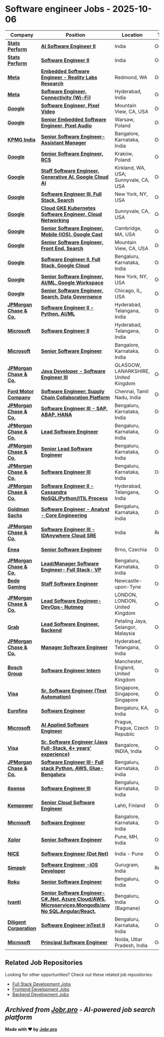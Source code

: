 # Software engineer Jobs - 2025-10-06

| Company | Position | Location | Type | Date |
| ------- | -------- | -------- | ---- | ------ |
| **[Stats Perform](https://www.statsperform.com/)** | **[AI Software Engineer II](https://jobr.pro/job/29434775/ai-software-engineer-ii?utm_source=github&utm_medium=repo&utm_campaign=github-software-engineering-jobs)** | India | On Site | Oct 06 |
| **[Stats Perform](https://www.statsperform.com/)** | **[Software Engineer II](https://jobr.pro/job/29434773/software-engineer-ii?utm_source=github&utm_medium=repo&utm_campaign=github-software-engineering-jobs)** | India | On Site | Oct 06 |
| **[Meta](https://www.meta.com/)** | **[Embedded Software Engineer - Reality Labs Research](https://jobr.pro/job/29432576/embedded-software-engineer-reality-labs-research?utm_source=github&utm_medium=repo&utm_campaign=github-software-engineering-jobs)** | Redmond, WA | On Site | Oct 06 |
| **[Meta](https://www.meta.com/)** | **[Software Engineer, Connectivity (Wi-Fi)](https://jobr.pro/job/29432572/software-engineer-connectivity-wi-fi?utm_source=github&utm_medium=repo&utm_campaign=github-software-engineering-jobs)** | Hyderabad, India | On Site | Oct 06 |
| **[Google](https://www.google.com/)** | **[Software Engineer, Pixel Video](https://jobr.pro/job/29432078/software-engineer-pixel-video?utm_source=github&utm_medium=repo&utm_campaign=github-software-engineering-jobs)** | Mountain View, CA, USA | On Site | Oct 06 |
| **[Google](https://www.google.com/)** | **[Senior Embedded Software Engineer, Pixel Audio](https://jobr.pro/job/29432079/senior-embedded-software-engineer-pixel-audio?utm_source=github&utm_medium=repo&utm_campaign=github-software-engineering-jobs)** | Warsaw, Poland | On Site | Oct 06 |
| **[KPMG India](https://kpmg.com/)** | **[Senior Software Engineer- Assistant Manager](https://jobr.pro/job/29432977/senior-software-engineer-assistant-manager?utm_source=github&utm_medium=repo&utm_campaign=github-software-engineering-jobs)** | Bangalore, Karnataka, India | On Site | Oct 06 |
| **[Google](https://www.google.com/)** | **[Senior Software Engineer, RCS](https://jobr.pro/job/29432061/senior-software-engineer-rcs?utm_source=github&utm_medium=repo&utm_campaign=github-software-engineering-jobs)** | Kraków, Poland | On Site | Oct 06 |
| **[Google](https://www.google.com/)** | **[Staff Software Engineer, Generative AI, Google Cloud AI](https://jobr.pro/job/29432040/staff-software-engineer-generative-ai-google-cloud-ai?utm_source=github&utm_medium=repo&utm_campaign=github-software-engineering-jobs)** | Kirkland, WA, USA; Sunnyvale, CA, USA | On Site | Oct 06 |
| **[Google](https://www.google.com/)** | **[Software Engineer III, Full Stack, Search](https://jobr.pro/job/29432028/software-engineer-iii-full-stack-search?utm_source=github&utm_medium=repo&utm_campaign=github-software-engineering-jobs)** | New York, NY, USA | On Site | Oct 06 |
| **[Google](https://www.google.com/)** | **[Cloud GKE Kubernetes Software Engineer, Cloud Networking](https://jobr.pro/job/29432010/cloud-gke-kubernetes-software-engineer-cloud-networking?utm_source=github&utm_medium=repo&utm_campaign=github-software-engineering-jobs)** | Sunnyvale, CA, USA | On Site | Oct 06 |
| **[Google](https://www.google.com/)** | **[Senior Software Engineer, Mobile (iOS), Google Cast](https://jobr.pro/job/29432004/senior-software-engineer-mobile-ios-google-cast?utm_source=github&utm_medium=repo&utm_campaign=github-software-engineering-jobs)** | Cambridge, MA, USA | On Site | Oct 06 |
| **[Google](https://www.google.com/)** | **[Senior Software Engineer, Front End, Search](https://jobr.pro/job/29431989/senior-software-engineer-front-end-search?utm_source=github&utm_medium=repo&utm_campaign=github-software-engineering-jobs)** | Mountain View, CA, USA | On Site | Oct 06 |
| **[Google](https://www.google.com/)** | **[Software Engineer II, Full Stack, Google Cloud](https://jobr.pro/job/29431987/software-engineer-ii-full-stack-google-cloud?utm_source=github&utm_medium=repo&utm_campaign=github-software-engineering-jobs)** | Bengaluru, Karnataka, India | On Site | Oct 06 |
| **[Google](https://www.google.com/)** | **[Senior Software Engineer, AI/ML, Google Workspace](https://jobr.pro/job/29431973/senior-software-engineer-aiml-google-workspace?utm_source=github&utm_medium=repo&utm_campaign=github-software-engineering-jobs)** | New York, NY, USA | On Site | Oct 06 |
| **[Google](https://www.google.com/)** | **[Senior Software Engineer, Search, Data Governance](https://jobr.pro/job/29431970/senior-software-engineer-search-data-governance?utm_source=github&utm_medium=repo&utm_campaign=github-software-engineering-jobs)** | Chicago, IL, USA | On Site | Oct 06 |
| **[JPMorgan Chase & Co.](https://www.jpmorganchase.com/)** | **[Software Engineer II - Python, AI/ML](https://jobr.pro/job/29433350/software-engineer-ii-python-aiml?utm_source=github&utm_medium=repo&utm_campaign=github-software-engineering-jobs)** | Hyderabad, Telangana, India | On Site | Oct 06 |
| **[Microsoft](https://www.microsoft.com/)** | **[Software Engineer II](https://jobr.pro/job/29433150/software-engineer-ii?utm_source=github&utm_medium=repo&utm_campaign=github-software-engineering-jobs)** | Hyderabad, Telangana, India | On Site | Oct 06 |
| **[Microsoft](https://www.microsoft.com/)** | **[Senior Software Engineer](https://jobr.pro/job/29433152/senior-software-engineer?utm_source=github&utm_medium=repo&utm_campaign=github-software-engineering-jobs)** | Bangalore, Karnataka, India | On Site | Oct 06 |
| **[JPMorgan Chase & Co.](https://www.jpmorganchase.com/)** | **[Java Developer - Software Engineer III](https://jobr.pro/job/29433570/java-developer-software-engineer-iii?utm_source=github&utm_medium=repo&utm_campaign=github-software-engineering-jobs)** | GLASGOW, LANARKSHIRE, United Kingdom | On Site | Oct 06 |
| **[Ford Motor Company](https://corporate.ford.com/)** | **[Software Engineer: Supply Chain Collaboration Platform](https://jobr.pro/job/29434045/software-engineer-supply-chain-collaboration-platform?utm_source=github&utm_medium=repo&utm_campaign=github-software-engineering-jobs)** | Chennai, Tamil Nadu, India | On Site | Oct 06 |
| **[JPMorgan Chase & Co.](https://www.jpmorganchase.com/)** | **[Software Engineer III - SAP, ABAP, HANA](https://jobr.pro/job/29433448/software-engineer-iii-sap-abap-hana?utm_source=github&utm_medium=repo&utm_campaign=github-software-engineering-jobs)** | Bengaluru, Karnataka, India | On Site | Oct 06 |
| **[JPMorgan Chase & Co.](https://www.jpmorganchase.com/)** | **[Lead Software Engineer](https://jobr.pro/job/29433392/lead-software-engineer?utm_source=github&utm_medium=repo&utm_campaign=github-software-engineering-jobs)** | Bengaluru, Karnataka, India | On Site | Oct 06 |
| **[JPMorgan Chase & Co.](https://www.jpmorganchase.com/)** | **[Senior Lead Software Engineer](https://jobr.pro/job/29433397/senior-lead-software-engineer?utm_source=github&utm_medium=repo&utm_campaign=github-software-engineering-jobs)** | Bengaluru, Karnataka, India | On Site | Oct 06 |
| **[JPMorgan Chase & Co.](https://www.jpmorganchase.com/)** | **[Software Engineer III](https://jobr.pro/job/29433370/software-engineer-iii?utm_source=github&utm_medium=repo&utm_campaign=github-software-engineering-jobs)** | Bengaluru, Karnataka, India | On Site | Oct 06 |
| **[JPMorgan Chase & Co.](https://www.jpmorganchase.com/)** | **[Software Engineer II - Cassandra NoSQL/Python/ITIL Process](https://jobr.pro/job/29433344/software-engineer-ii-cassandra-nosqlpythonitil-process?utm_source=github&utm_medium=repo&utm_campaign=github-software-engineering-jobs)** | Hyderabad, Telangana, India | On Site | Oct 06 |
| **[Goldman Sachs](https://www.goldmansachs.com/)** | **[Software Engineer - Analyst - Core Engineering](https://jobr.pro/job/29434421/software-engineer-analyst-core-engineering?utm_source=github&utm_medium=repo&utm_campaign=github-software-engineering-jobs)** | Bengaluru, Karnataka, India | On Site | Oct 06 |
| **[JPMorgan Chase & Co.](https://www.jpmorganchase.com/)** | **[Software Engineer III - IDAnywhere Cloud SRE](https://jobr.pro/job/29433345/software-engineer-iii-idanywhere-cloud-sre?utm_source=github&utm_medium=repo&utm_campaign=github-software-engineering-jobs)** | India | Remote | Oct 06 |
| **[Enea](https://www.enea.com/)** | **[Senior Software Engineer](https://jobr.pro/job/29431842/senior-software-engineer?utm_source=github&utm_medium=repo&utm_campaign=github-software-engineering-jobs)** | Brno, Czechia | On Site | Oct 06 |
| **[JPMorgan Chase & Co.](https://www.jpmorganchase.com/)** | **[Lead/Manager Software Engineer- Full Stack- VP](https://jobr.pro/job/29433418/leadmanager-software-engineer-full-stack-vp?utm_source=github&utm_medium=repo&utm_campaign=github-software-engineering-jobs)** | Bengaluru, Karnataka, India | On Site | Oct 06 |
| **[Bede Gaming](https://bedegaming.com/)** | **[Staff Software Engineer](https://jobr.pro/job/29425402/staff-software-engineer?utm_source=github&utm_medium=repo&utm_campaign=github-software-engineering-jobs)** | Newcastle-upon-Tyne | On Site | Oct 06 |
| **[JPMorgan Chase & Co.](https://www.jpmorganchase.com/)** | **[Lead Software Engineer- DevOps- Nutmeg](https://jobr.pro/job/29433342/lead-software-engineer-devops-nutmeg?utm_source=github&utm_medium=repo&utm_campaign=github-software-engineering-jobs)** | LONDON, LONDON, United Kingdom | On Site | Oct 06 |
| **[Grab](https://www.grab.com)** | **[Lead Software Engineer, Backend](https://jobr.pro/job/29422246/lead-software-engineer-backend?utm_source=github&utm_medium=repo&utm_campaign=github-software-engineering-jobs)** | Petaling Jaya, Selangor, Malaysia | On Site | Oct 06 |
| **[JPMorgan Chase & Co.](https://www.jpmorganchase.com/)** | **[Manager Software Engineer](https://jobr.pro/job/29433349/manager-software-engineer?utm_source=github&utm_medium=repo&utm_campaign=github-software-engineering-jobs)** | Hyderabad, Telangana, India | On Site | Oct 06 |
| **[Bosch Group](https://www.bosch.com)** | **[Software Engineer Intern](https://jobr.pro/job/29421188/software-engineer-intern?utm_source=github&utm_medium=repo&utm_campaign=github-software-engineering-jobs)** | Manchester, England, United Kingdom | On Site | Oct 06 |
| **[Visa](https://visa.com)** | **[Sr. Software Engineer (Test Automation)](https://jobr.pro/job/29422571/sr-software-engineer-test-automation?utm_source=github&utm_medium=repo&utm_campaign=github-software-engineering-jobs)** | Singapore, Singapore, Singapore | On Site | Oct 06 |
| **[Eurofins](https://www.eurofins.com)** | **[Software Engineer](https://jobr.pro/job/29421126/software-engineer?utm_source=github&utm_medium=repo&utm_campaign=github-software-engineering-jobs)** | Bengaluru, KA, India | On Site | Oct 06 |
| **[Microsoft](https://www.microsoft.com/)** | **[AI Applied Software Engineer](https://jobr.pro/job/29433268/ai-applied-software-engineer?utm_source=github&utm_medium=repo&utm_campaign=github-software-engineering-jobs)** | Prague, Prague, Czech Republic | On Site | Oct 06 |
| **[Visa](https://visa.com)** | **[Sr. Software Engineer (Java Full-Stack, 4+ years' experience)](https://jobr.pro/job/29422573/sr-software-engineer-java-full-stack-4-years-experience?utm_source=github&utm_medium=repo&utm_campaign=github-software-engineering-jobs)** | Bangalore, INDIA, India | On Site | Oct 06 |
| **[JPMorgan Chase & Co.](https://www.jpmorganchase.com/)** | **[Software Engineer III- Full stack Python, AWS, Glue- Bengaluru](https://jobr.pro/job/29433360/software-engineer-iii-full-stack-python-aws-glue-bengaluru?utm_source=github&utm_medium=repo&utm_campaign=github-software-engineering-jobs)** | Bengaluru, Karnataka, India | On Site | Oct 06 |
| **[6sense](https://6sense.com/)** | **[Software Engineer III](https://jobr.pro/job/29422023/software-engineer-iii?utm_source=github&utm_medium=repo&utm_campaign=github-software-engineering-jobs)** | Bengaluru, Karnataka, India | On Site | Oct 06 |
| **[Kempower](https://www.kempower.com)** | **[Senior Cloud Software Engineer](https://jobr.pro/job/29432094/senior-cloud-software-engineer?utm_source=github&utm_medium=repo&utm_campaign=github-software-engineering-jobs)** | Lahti, Finland | On Site | Oct 06 |
| **[Microsoft](https://www.microsoft.com/)** | **[Software Engineer](https://jobr.pro/job/29433282/software-engineer?utm_source=github&utm_medium=repo&utm_campaign=github-software-engineering-jobs)** | Bangalore, Karnataka, India | On Site | Oct 06 |
| **[Xplor](https://www.xplortechnologies.com)** | **[Senior Software Engineer](https://jobr.pro/job/29421888/senior-software-engineer?utm_source=github&utm_medium=repo&utm_campaign=github-software-engineering-jobs)** | Pune, MH, India | On Site | Oct 06 |
| **[NICE](https://www.nice.com/)** | **[Software Engineer (Dot Net)](https://jobr.pro/job/29419489/software-engineer-dot-net?utm_source=github&utm_medium=repo&utm_campaign=github-software-engineering-jobs)** | India - Pune | On Site | Oct 06 |
| **[Simpplr](https://www.simpplr.com/)** | **[Software Engineer -iOS Developer](https://jobr.pro/job/29421994/software-engineer-ios-developer?utm_source=github&utm_medium=repo&utm_campaign=github-software-engineering-jobs)** | Gurugram, India | Remote | Oct 06 |
| **[Roku](https://www.weareroku.com/)** | **[Senior Software Engineer](https://jobr.pro/job/29417816/senior-software-engineer?utm_source=github&utm_medium=repo&utm_campaign=github-software-engineering-jobs)** | Bengaluru, India | On Site | Oct 06 |
| **[Ivanti](https://www.ivanti.com/)** | **[Senior Software Engineer- C#,.Net, Azure Cloud/AWS, Microservices,Mongodb/any No SQL,Angular/React.](https://jobr.pro/job/29419246/senior-software-engineer-cnet-azure-cloudaws-microservicesmongodbany-no-sqlangularreact?utm_source=github&utm_medium=repo&utm_campaign=github-software-engineering-jobs)** | Bengaluru, India (Bagmane) | On Site | Oct 06 |
| **[Diligent Corporation](https://www.diligent.com/)** | **[Software Engineer inTest II](https://jobr.pro/job/29417214/software-engineer-intest-ii?utm_source=github&utm_medium=repo&utm_campaign=github-software-engineering-jobs)** | Bengaluru, Karnataka, India | On Site | Oct 06 |
| **[Microsoft](https://www.microsoft.com/)** | **[Principal Software Engineer](https://jobr.pro/job/29433290/principal-software-engineer?utm_source=github&utm_medium=repo&utm_campaign=github-software-engineering-jobs)** | Noida, Uttar Pradesh, India | On Site | Oct 06 |

## Related Job Repositories

Looking for other opportunities? Check out these related job repositories:

- [Full Stack Development Jobs](https://github.com/jobs-jobr-pro/Full-Stack-Development-Jobs)
- [Frontend Development Jobs](https://github.com/jobs-jobr-pro/Frontend-Development-Jobs)
- [Backend Development Jobs](https://github.com/jobs-jobr-pro/Backend-Development-Jobs)



*Archived from [Jobr.pro](https://jobr.pro?utm_source=github&utm_medium=repo&utm_campaign=github-software-engineering-jobs) - AI-powered job search platform*
---

**Made with ❤️ by [Jobr.pro](https://jobr.pro?utm_source=github&utm_medium=repo&utm_campaign=github-software-engineering-jobs)**